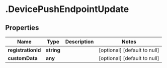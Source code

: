 # .DevicePushEndpointUpdate

## Properties
Name | Type | Description | Notes
------------ | ------------- | ------------- | -------------
**registrationId** | **string** |  | [optional] [default to null]
**customData** | **any** |  | [optional] [default to null]


